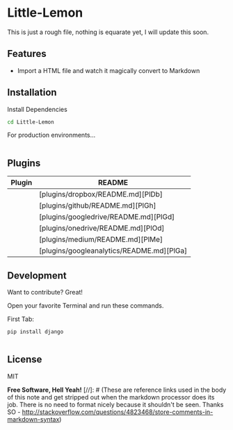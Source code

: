 # Little-Lemon
This is just a rough file, nothing is equarate yet, I will update this soon.
## Features
- Import a HTML file and watch it magically convert to Markdown


## Installation
Install Dependencies
```sh
cd Little-Lemon
```
For production environments...

```sh

```

## Plugins

| Plugin | README |
| ------ | ------ |
|  | [plugins/dropbox/README.md][PlDb] |
|  | [plugins/github/README.md][PlGh] |
|  | [plugins/googledrive/README.md][PlGd] |
|  | [plugins/onedrive/README.md][PlOd] |
|  | [plugins/medium/README.md][PlMe] |
|  | [plugins/googleanalytics/README.md][PlGa] |


## Development
Want to contribute? Great!


Open your favorite Terminal and run these commands.

First Tab:

```sh
pip install django
```

```sh

```


## License

MIT

**Free Software, Hell Yeah!**
[//]: # (These are reference links used in the body of this note and get stripped out when the markdown processor does its job. There is no need to format nicely because it shouldn't be seen. Thanks SO - http://stackoverflow.com/questions/4823468/store-comments-in-markdown-syntax)
